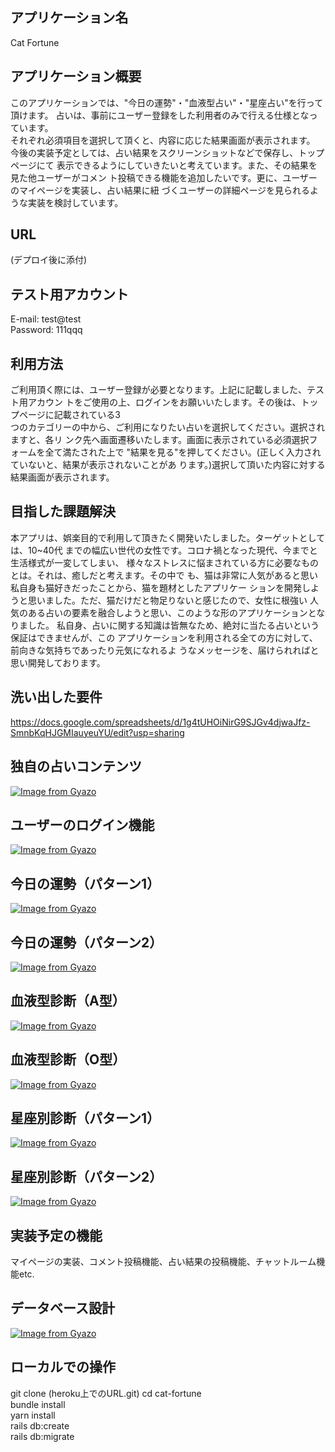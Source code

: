 ## アプリケーション名
 Cat Fortune      

## アプリケーション概要
 このアプリケーションでは、"今日の運勢"・"血液型占い"・"星座占い"を行って頂けます。
 占いは、事前にユーザー登録をした利用者のみで行える仕様となっています。           
 それぞれ必須項目を選択して頂くと、内容に応じた結果画面が表示されます。           
 今後の実装予定としては、占い結果をスクリーンショットなどで保存し、トップページにて 
 表示できるようにしていきたいと考えています。また、その結果を見た他ユーザーがコメン 
 ト投稿できる機能を追加したいです。更に、ユーザーのマイページを実装し、占い結果に紐 
 づくユーザーの詳細ページを見られるような実装を検討しています。                  

## URL
 (デプロイ後に添付) 

## テスト用アカウント
 E-mail: test@test   
 Password: 111qqq

## 利用方法
 ご利用頂く際には、ユーザー登録が必要となります。上記に記載しました、テスト用アカウン 
 トをご使用の上、ログインをお願いいたします。その後は、トップページに記載されている3  
 つのカテゴリーの中から、ご利用になりたい占いを選択してください。選択されますと、各リ 
 ンク先へ画面遷移いたします。画面に表示されている必須選択フォームを全て満たされた上で 
 "結果を見る"を押してください。(正しく入力されていないと、結果が表示されないことがあ 
 ります。)選択して頂いた内容に対する結果画面が表示されます。                     

## 目指した課題解決
 本アプリは、娯楽目的で利用して頂きたく開発いたしました。ターゲットとしては、10~40代 
 までの幅広い世代の女性です。コロナ禍となった現代、今までと生活様式が一変してしまい、 
 様々なストレスに悩まされている方に必要なものとは。それは、癒しだと考えます。その中で 
 も、猫は非常に人気があると思い私自身も猫好きだったことから、猫を題材としたアプリケー 
 ションを開発しようと思いました。ただ、猫だけだと物足りないと感じたので、女性に根強い 
 人気のある占いの要素を融合しようと思い、このような形のアプリケーションとなりました。 
 私自身、占いに関する知識は皆無なため、絶対に当たる占いという保証はできませんが、この 
 アプリケーションを利用される全ての方に対して、前向きな気持ちであったり元気になれるよ 
 うなメッセージを、届けられればと思い開発しております。                          

## 洗い出した要件
 https://docs.google.com/spreadsheets/d/1g4tUHOiNirG9SJGv4djwaJfz-SmnbKqHJGMIauyeuYU/edit?usp=sharing 

## 独自の占いコンテンツ
 [![Image from Gyazo](https://i.gyazo.com/3a7d623be6e3df4891fd42d27af962c0.png)](https://gyazo.com/3a7d623be6e3df4891fd42d27af962c0) 

## ユーザーのログイン機能
 [![Image from Gyazo](https://i.gyazo.com/ac9b027693fd382d232beaa8c142d01e.gif)](https://gyazo.com/ac9b027693fd382d232beaa8c142d01e) 

## 今日の運勢（パターン1）
 [![Image from Gyazo](https://i.gyazo.com/27b3ccf1906752cb6836e27e0cc07701.gif)](https://gyazo.com/27b3ccf1906752cb6836e27e0cc07701)

## 今日の運勢（パターン2）
 [![Image from Gyazo](https://i.gyazo.com/84b219774acce99dbdae806c94c707ef.gif)](https://gyazo.com/84b219774acce99dbdae806c94c707ef)

## 血液型診断（A型）
 [![Image from Gyazo](https://i.gyazo.com/b316448dfc2c012a9c92ca425656fdb8.gif)](https://gyazo.com/b316448dfc2c012a9c92ca425656fdb8)

## 血液型診断（O型）
 [![Image from Gyazo](https://i.gyazo.com/b49de6413c8d573176b699080d59bc42.gif)](https://gyazo.com/b49de6413c8d573176b699080d59bc42)

## 星座別診断（パターン1）
 [![Image from Gyazo](https://i.gyazo.com/89ed26fc647b7dc13b2cf53c2e763415.gif)](https://gyazo.com/89ed26fc647b7dc13b2cf53c2e763415)

## 星座別診断（パターン2）
 [![Image from Gyazo](https://i.gyazo.com/1037d05ef2faef29bd0e84f466c4f08f.gif)](https://gyazo.com/1037d05ef2faef29bd0e84f466c4f08f)

## 実装予定の機能
 マイページの実装、コメント投稿機能、占い結果の投稿機能、チャットルーム機能etc. 

## データベース設計
 [![Image from Gyazo](https://i.gyazo.com/0d02b507b2178efa4f67d75750b71620.png)](https://gyazo.com/0d02b507b2178efa4f67d75750b71620)

## ローカルでの操作
 git clone (heroku上でのURL.git) 
 cd cat-fortune                 
 bundle install                 
 yarn install                   
 rails db:create                
 rails db:migrate               
